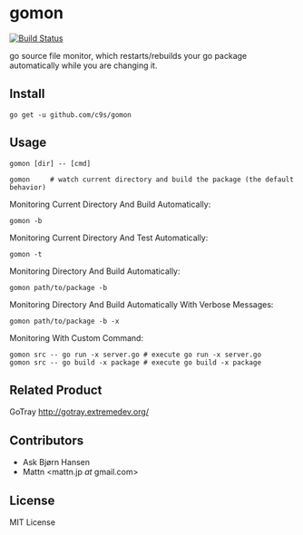 gomon
=====

[![Build Status](https://travis-ci.org/c9s/gomon.png)](https://travis-ci.org/c9s/gomon)

go source file monitor, which restarts/rebuilds your go package automatically
while you are changing it.

Install
-------

    go get -u github.com/c9s/gomon

Usage
-----

    gomon [dir] -- [cmd]

    gomon     # watch current directory and build the package (the default behavior)

Monitoring Current Directory And Build Automatically:

    gomon -b

Monitoring Current Directory And Test Automatically:

    gomon -t

Monitoring Directory And Build Automatically:

    gomon path/to/package -b

Monitoring Directory And Build Automatically With Verbose Messages:

    gomon path/to/package -b -x

Monitoring With Custom Command:

    gomon src -- go run -x server.go # execute go run -x server.go
    gomon src -- go build -x package # execute go build -x package


Related Product
---------------

GoTray <http://gotray.extremedev.org/>


Contributors
------------

- Ask Bjørn Hansen <ask _at_ develooper.com>
- Mattn <mattn.jp _at_ gmail.com>


License
--------

MIT License

